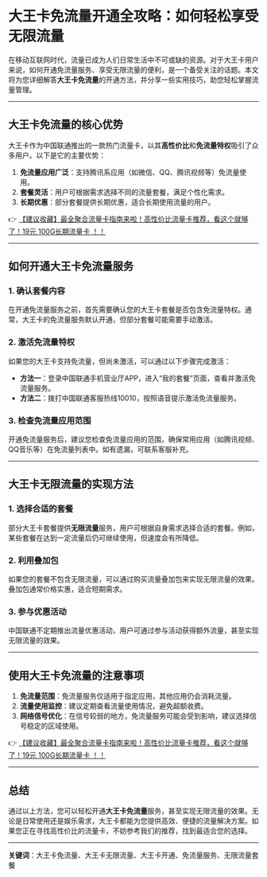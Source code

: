 # 大王卡免流量开通全攻略：如何轻松享受无限流量

在移动互联网时代，流量已成为人们日常生活中不可或缺的资源。对于大王卡用户来说，如何开通免流量服务、享受无限流量的便利，是一个备受关注的话题。本文将为您详细解答**大王卡免流量**的开通方法，并分享一些实用技巧，助您轻松掌握流量管理。

---

## 大王卡免流量的核心优势

大王卡作为中国联通推出的一款热门流量卡，以其**高性价比**和**免流量特权**吸引了众多用户。以下是它的主要优势：

1. **免流量应用广泛**：支持腾讯系应用（如微信、QQ、腾讯视频等）免流量使用。  
2. **套餐灵活**：用户可根据需求选择不同的流量套餐，满足个性化需求。  
3. **长期优惠**：部分套餐提供长期优惠，适合长期使用流量的用户。

👉 [【建议收藏】最全聚合流量卡指南来啦！高性价比流量卡推荐，看这个就够了！19元 100G长期流量卡 ！！](https://bit.ly/Liuliangka)

---

## 如何开通大王卡免流量服务

### 1. 确认套餐内容
在开通免流量服务之前，首先需要确认您的大王卡套餐是否包含免流量特权。通常，大王卡的免流量服务默认开通，但部分套餐可能需要手动激活。

### 2. 激活免流量特权
如果您的大王卡支持免流量，但尚未激活，可以通过以下步骤完成激活：
- **方法一**：登录中国联通手机营业厅APP，进入“我的套餐”页面，查看并激活免流量服务。  
- **方法二**：拨打中国联通客服热线10010，按照语音提示激活免流量服务。  

### 3. 检查免流量应用范围
开通免流量服务后，建议您检查免流量应用的范围，确保常用应用（如腾讯视频、QQ音乐等）在免流量列表中。如有遗漏，可联系客服补充。

---

## 大王卡无限流量的实现方法

### 1. 选择合适的套餐
部分大王卡套餐提供**无限流量**服务，用户可根据自身需求选择合适的套餐。例如，某些套餐在达到一定流量后仍可继续使用，但速度会有所降低。

### 2. 利用叠加包
如果您的套餐不包含无限流量，可以通过购买流量叠加包来实现无限流量的效果。叠加包通常价格实惠，适合短期需求。

### 3. 参与优惠活动
中国联通不定期推出流量优惠活动，用户可通过参与活动获得额外流量，甚至实现无限流量的效果。

---

## 使用大王卡免流量的注意事项

1. **免流量范围**：免流量服务仅适用于指定应用，其他应用仍会消耗流量。  
2. **流量使用监控**：建议定期查看流量使用情况，避免超额收费。  
3. **网络信号优化**：在信号较弱的地方，免流量服务可能会受到影响，建议选择信号稳定的区域使用。

👉 [【建议收藏】最全聚合流量卡指南来啦！高性价比流量卡推荐，看这个就够了！19元 100G长期流量卡 ！！](https://bit.ly/Liuliangka)

---

## 总结

通过以上方法，您可以轻松开通**大王卡免流量**服务，甚至实现无限流量的效果。无论是日常使用还是娱乐需求，大王卡都能为您提供高效、便捷的流量解决方案。如果您正在寻找高性价比的流量卡，不妨参考我们的推荐，找到最适合您的选择。

---

**关键词**：大王卡免流量、大王卡无限流量、大王卡开通、免流量服务、无限流量套餐